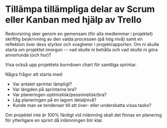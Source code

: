 # Tillämpa tillämpliga delar av Scrum eller Kanban med hjälp av Trello

Redovisning sker genom en gemensam (för alla medlemmar i
projektet) skriftlig beskrivning av den valda processen (på hög
nivå) samt en reflektion över dess styrkor och svagheter i
projektrapporten. Om ni skulle starta om projektet imorgon -- vad
skulle ni behålla och vad skulle ni göra annorlunda (och hur)?

Visa också upp projektets burndown chart för samtliga sprintar. 

Några frågor att starta med:

* Var antalet sprintar lämpligt?
* Var längden på sprintarna bra? 
* Var planeringen optimistisk/pessimistisk/bra?
* Låg planeringen på en lagom detaljnivå? 
* Kunde man se tendenser till att över- eller underskatta vissa tasks? 

Om projektet inte är 100% färdigt vid inlämning skall det finnas
en planering för ytterligare en sprint då inlämningen blir klar.

